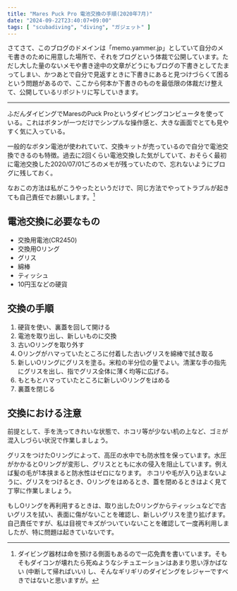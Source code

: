 ```yaml
---
title: "Mares Puck Pro 電池交換の手順(2020年7月)"
date: "2024-09-22T23:40:07+09:00"
tags: [ "scubadiving", "diving", "ガジェット" ]
---
```


さてさて、このブログのドメインは「memo.yammer.jp」としていて自分のメモ書きのために用意した場所で、それをブログという体裁で公開しています。ただし大した量のないメモや書き途中の文章がどうにもブログの下書きとしてたまってしまい、かつあとで自分で見返すときに下書きにあると見つけづらくて困るという問題があるので、ここから何本か下書きのものを最低限の体裁だけ整えて、公開しているリポジトリに写していきます。

---

ふだんダイビングでMaresのPuck Proというダイビングコンピュータを使っている。これはボタンが一つだけでシンプルな操作感と、大きな画面でとても見やすく気に入っている。

一般的なボタン電池が使われていて、交換キットが売っているので自分で電池交換できるのも特徴。過去に2回くらい電池交換した気がしていて、おそらく最初に電池交換した2020/07/01ごろのメモが残っていたので、忘れないようにブログに残しておく。

なおこの方法は私がこうやったというだけで、同じ方法でやってトラブルが起きても自己責任でお願いします。[^disclaimer]

[^disclaimer]:ダイビング器材は命を預ける側面もあるので一応免責を書いています。そもそもダイコンが壊れたら死ぬようなシチュエーションはあまり思い浮かばない (中断して帰ればいい) し、そんなギリギリのダイビングをレジャーですべきではないと思いますが。

## 電池交換に必要なもの

- 交換用電池(CR2450)
- 交換用Oリング
- グリス
- 綿棒
- ティッシュ
- 10円玉などの硬貨

## 交換の手順

1. 硬貨を使い、裏蓋を回して開ける
2. 電池を取り出し、新しいものに交換
3. 古いOリングを取り外す
4. Oリングがハマっていたところに付着した古いグリスを綿棒で拭き取る
5. 新しいOリングにグリスを塗る。米粒の半分位の量でよい。清潔な手の指先にグリスを出し、指でグリス全体に薄く均等に広げる。
6. もともとハマっていたところに新しいOリングをはめる
7. 裏蓋を閉じる

## 交換における注意

前提として、手を洗ってきれいな状態で、ホコリ等が少ない机の上など、ゴミが混入しづらい状況で作業しましょう。

グリスをつけたOリングによって、高圧の水中でも防水性を保っています。水圧がかかるとOリングが変形し、グリスとともに水の侵入を阻止しています。例えば髪の毛が1本挟まると防水性はゼロになります。 ホコリや毛が入り込まないように、グリスをつけるとき、Oリングをはめるとき、蓋を閉めるときはよく見て丁寧に作業しましょう。

もしOリングを再利用するときは、取り出したOリングからティッシュなどで古いグリスを拭い、表面に傷がないことを確認し、新しいグリスを塗り拡げます。自己責任ですが、私は目視でキズがついていないことを確認して一度再利用しましたが、特に問題は起きていないです。
